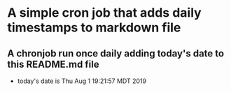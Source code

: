 A simple cron job that adds daily timestamps to markdown file
============================================================
## A chronjob run once daily adding today's date to this README.md file
* today's date is Thu Aug  1 19:21:57 MDT 2019
